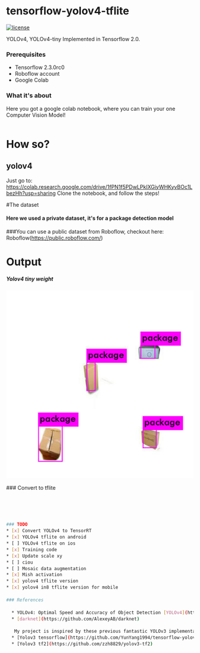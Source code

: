 # tensorflow-yolov4-tflite
[![license](https://img.shields.io/github/license/mashape/apistatus.svg)](LICENSE)

YOLOv4, YOLOv4-tiny Implemented in Tensorflow 2.0. 

### Prerequisites
* Tensorflow 2.3.0rc0
* Roboflow account
* Google Colab 

### What it's about
Here you got a google colab notebook, where you can train your one Computer Vision Model!
```bash
```
# How so?
## yolov4
Just go to: https://colab.research.google.com/drive/1fPN1f5PDwLPkIXGiyWHKyvBOc1LbezHh?usp=sharing
Clone the notebook, and follow the steps!

#The dataset
#### Here we used a private dataset, it's for a package detection model 
###You can use a public dataset from Roboflow, checkout here: Roboflow(https://public.roboflow.com/)

# Output

##### Yolov4 tiny weight
<p align="center"><img src="result-darknet.png" width="640"\></p>
### Convert to tflite

```bash




### TODO
* [x] Convert YOLOv4 to TensorRT
* [x] YOLOv4 tflite on android
* [ ] YOLOv4 tflite on ios
* [x] Training code
* [x] Update scale xy
* [ ] ciou
* [ ] Mosaic data augmentation
* [x] Mish activation
* [x] yolov4 tflite version
* [x] yolov4 in8 tflite version for mobile

### References

  * YOLOv4: Optimal Speed and Accuracy of Object Detection [YOLOv4](https://arxiv.org/abs/2004.10934).
  * [darknet](https://github.com/AlexeyAB/darknet)
  
   My project is inspired by these previous fantastic YOLOv3 implementations:
  * [Yolov3 tensorflow](https://github.com/YunYang1994/tensorflow-yolov3)
  * [Yolov3 tf2](https://github.com/zzh8829/yolov3-tf2)
